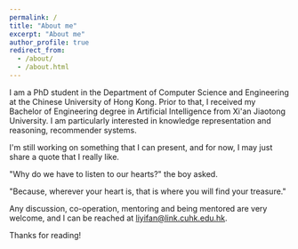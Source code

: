 ```yaml
---
permalink: /
title: "About me"
excerpt: "About me"
author_profile: true
redirect_from: 
  - /about/
  - /about.html
---
```


I am a PhD student in the Department of Computer Science and Engineering at the Chinese University of Hong Kong. Prior to that, I received my Bachelor of Engineering degree in Artificial Intelligence from Xi'an Jiaotong University.
I am particularly interested in knowledge representation and reasoning, recommender systems.


I'm still working on something that I can present, and for now, I may just share a quote that I really like.

"Why do we have to listen to our hearts?" the boy asked.

"Because, wherever your heart is, that is where you will find your treasure."

Any discussion, co-operation, mentoring and being mentored are very welcome, and I can be reached at liyifan@link.cuhk.edu.hk.

Thanks for reading!
